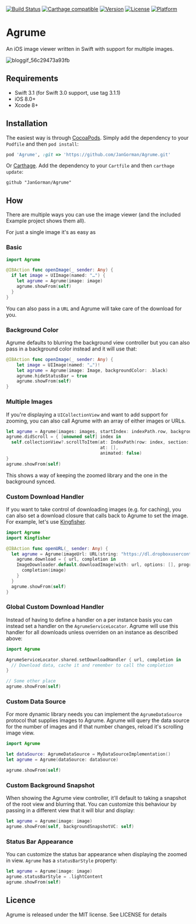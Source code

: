 [![Build Status](https://travis-ci.org/JanGorman/Agrume.svg?branch=master)](https://travis-ci.org/JanGorman/Agrume) [![Carthage compatible](https://img.shields.io/badge/Carthage-compatible-4BC51D.svg?style=flat)](https://github.com/Carthage/Carthage)
[![Version](https://img.shields.io/cocoapods/v/Agrume.svg?style=flat)](http://cocoapods.org/pods/Agrume)
[![License](https://img.shields.io/cocoapods/l/Agrume.svg?style=flat)](http://cocoapods.org/pods/Agrume)
[![Platform](https://img.shields.io/cocoapods/p/Agrume.svg?style=flat)](http://cocoapods.org/pods/Agrume)

# Agrume

An iOS image viewer written in Swift with support for multiple images.

![bloggif_56c29473a93fb](https://cloud.githubusercontent.com/assets/6511079/13066215/95c8186a-d418-11e5-81df-19f0c831d099.gif)


## Requirements

- Swift 3.1 (for Swift 3.0 support, use tag 3.1.1)
- iOS 8.0+
- Xcode 8+

## Installation

The easiest way is through [CocoaPods](http://cocoapods.org). Simply add the dependency to your `Podfile` and then `pod install`:

```ruby
pod 'Agrume', :git => 'https://github.com/JanGorman/Agrume.git'
```

Or [Carthage](https://github.com/Carthage/Carthage). Add the dependency to your `Cartfile` and then `carthage update`:

```ogdl
github "JanGorman/Agrume"
```

## How

There are multiple ways you can use the image viewer (and the included Example project shows them all).

For just a single image it's as easy as

### Basic

```swift
import Agrume

@IBAction func openImage(_ sender: Any) {
  if let image = UIImage(named: "…") {
	let agrume = Agrume(image: image)
	agrume.showFrom(self)	
  }
}
```

You can also pass in a `URL` and Agrume will take care of the download for you.

### Background Color

Agrume defaults to blurring the background view controller but you can also pass in a background color instead and it will use that:

```swift
@IBAction func openImage(_ sender: Any) {
	let image = UIImage(named: "…")!
	let agrume = Agrume(image: Image, backgroundColor: .black)
	agrume.hideStatusBar = true
	agrume.showFrom(self)
}
```

### Multiple Images

If you're displaying a `UICollectionView` and want to add support for zooming, you can also call Agrume with an array of either images or URLs.

```swift
let agrume = Agrume(images: images, startIndex: indexPath.row, backgroundBlurStyle: .light)
agrume.didScroll = { [unowned self] index in
  self.collectionView?.scrollToItem(at: IndexPath(row: index, section: 0),
                                    at: [],
                                    animated: false)
}
agrume.showFrom(self)
```

This shows a way of keeping the zoomed library and the one in the background synced.

### Custom Download Handler

If you want to take control of downloading images (e.g. for caching), you can also set a download closure that calls back to Agrume to set the image. For example, let's use [Kingfisher](https://github.com/onevcat/Kingfisher).

```swift
import Agrume
import Kingfisher

@IBAction func openURL(_ sender: Any) {
  let agrume = Agrume(imageUrl: URL(string: "https://dl.dropboxusercontent.com/u/512759/MapleBacon.png")!, backgroundBlurStyle: .light)
	agrume.download = { url, completion in
    ImageDownloader.default.downloadImage(with: url, options: [], progressBlock: nil) { image, _, _, _ in
      completion(image)
    }
  }
  agrume.showFrom(self)
}
```

### Global Custom Download Handler

Instead of having to define a handler on a per instance basis you can instead set a handler on the `AgrumeServiceLocator`. Agrume will use this handler for all downloads unless overriden on an instance as described above:

```swift
import Agrume

AgrumeServiceLocator.shared.setDownloadHandler { url, completion in
  // Download data, cache it and remember to call the completion
}

// Some other place
agrume.showFrom(self)

```

### Custom Data Source

For more dynamic library needs you can implement the `AgrumeDataSource` protocol that supplies images to Agrume. Agrume will query the data source for the number of images and if that number changes, reload it's scrolling image view.

```swift
import Agrume

let dataSource: AgrumeDataSource = MyDataSourceImplementation()
let agrume = Agrume(dataSource: dataSource)

agrume.showFrom(self)

```

### Custom Background Snapshot

When showing the Agrume view controller, it'll default to taking a snapshot of the root view and blurring that. You can customize this behaviour by passing in a different view that it will blur and display:

```swift
let agrume = Agrume(image: image)
agrume.showFrom(self, backgroundSnapshotVC: self)

```

### Status Bar Appearance

You can customize the status bar appearance when displaying the zoomed in view. `Agrume` has a `statusBarStyle` property:

```swift
let agrume = Agrume(image: image)
agrume.statusBarStyle = .lightContent
agrume.showFrom(self)
```

## Licence

Agrume is released under the MIT license. See LICENSE for details
